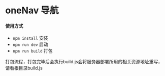# oneNav 导航


#### 使用方式
* `npm install` 安装 
* `npm run dev` 启动
* `npm run build` 打包


打包流程，打包完毕后会执行build.js会将服务器部署所用的相关资源地址重写，请看根目录build.js
